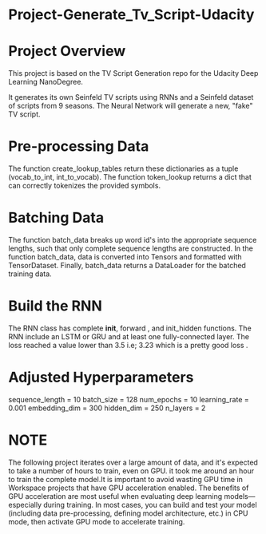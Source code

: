 # Project-Generate_Tv_Script-Udacity

# Project Overview
This project is based on the TV Script Generation repo for the Udacity Deep Learning NanoDegree.

It generates its own Seinfeld TV scripts using RNNs and a Seinfeld dataset of scripts from 9 seasons. The Neural Network will generate a new, "fake" TV script.

# Pre-processing Data
The function create_lookup_tables return these dictionaries as a tuple (vocab_to_int, int_to_vocab).
The function token_lookup returns a dict that can correctly tokenizes the provided symbols.
# Batching Data
The function batch_data breaks up word id's into the appropriate sequence lengths, such that only complete sequence lengths are constructed.
In the function batch_data, data is converted into Tensors and formatted with TensorDataset.
Finally, batch_data returns a DataLoader for the batched training data.
# Build the RNN
The RNN class has complete __init__, forward , and init_hidden functions.
The RNN include an LSTM or GRU and at least one fully-connected layer. 
The loss reached a value lower than 3.5 i.e; 3.23 which is a pretty good loss .
# Adjusted Hyperparameters
sequence_length = 10
batch_size = 128
num_epochs = 10
learning_rate = 0.001
embedding_dim = 300
hidden_dim = 250
n_layers = 2
# NOTE
The following project iterates over a large amount of data, and it's expected to take a number of hours to train, even on GPU.
it took me around an hour to train the complete model.It is important to avoid wasting GPU time in Workspace projects that have GPU acceleration enabled. The benefits of GPU acceleration are most useful when evaluating deep learning models—especially during training. In most cases, you can build and test your model (including data pre-processing, defining model architecture, etc.) in CPU mode, then activate GPU mode to accelerate training.

